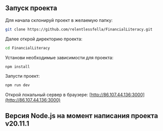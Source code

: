 ## Запуск проекта

Для начала склонируй проект в желаемую папку:

```bash
git clone https://github.com/relentlessfella/FinancialLiteracy.git
```

Далее открой директорию проекта:

```bash
cd FinancialLiteracy
```

Установи необходимые зависимости для проекта:

```bash
npm install
```

Запусти проект:

```bash
npm run dev
```

Открой локальный сервер в браузере: [http://86.107.44.136:3000](http://86.107.44.136:3000)

## Версия Node.js на момент написания проекта v20.11.1
